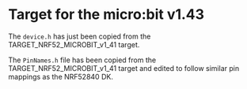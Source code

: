 # Target for the micro:bit v1.43

The `device.h` has just been copied from the TARGET_NRF52_MICROBIT_v1_41 target.

The `PinNames.h` file has been copied  from the TARGET_NRF52_MICROBIT_v1_41
target and edited to follow similar pin mappings as the NRF52840 DK.
